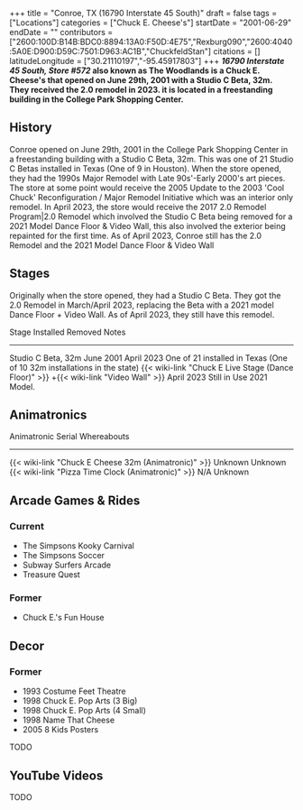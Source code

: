 +++
title = "Conroe, TX (16790 Interstate 45 South)"
draft = false
tags = ["Locations"]
categories = ["Chuck E. Cheese's"]
startDate = "2001-06-29"
endDate = ""
contributors = ["2600:100D:B14B:BDC0:8894:13A0:F50D:4E75","Rexburg090","2600:4040:5A0E:D900:D59C:7501:D963:AC1B","ChuckfeldStan"]
citations = []
latitudeLongitude = ["30.21110197","-95.45917803"]
+++
***16790 Interstate 45 South, Store #572* also known as The Woodlands is a Chuck E. Cheese's that opened on June 29th, 2001 with a Studio C Beta, 32m. They received the 2.0 remodel in 2023. it is located in a freestanding building in the College Park Shopping Center.**

## History

Conroe opened on June 29th, 2001 in the College Park Shopping Center in a freestanding building with a Studio C Beta, 32m. This was one of 21 Studio C Betas installed in Texas (One of 9 in Houston). When the store opened, they had the 1990s Major Remodel with Late 90s'-Early 2000's art pieces. The store at some point would receive the 2005 Update to the 2003 'Cool Chuck' Reconfiguration / Major Remodel Initiative which was an interior only remodel. In April 2023, the store would receive the 2017 2.0 Remodel Program|2.0 Remodel which involved the Studio C Beta being removed for a 2021 Model Dance Floor & Video Wall, this also involved the exterior being repainted for the first time. As of April 2023, Conroe still has the 2.0 Remodel and the 2021 Model Dance Floor & Video Wall

## Stages

Originally when the store opened, they had a Studio C Beta. They got the 2.0 Remodel in March/April 2023, replacing the Beta with a 2021 model Dance Floor + Video Wall. As of April 2023, they still have this remodel.

  Stage                                                                                          Installed    Removed        Notes
  ---------------------------------------------------------------------------------------------- ------------ -------------- -------------------------------------------------------------------------
  Studio C Beta, 32m                                                                             June 2001    April 2023     One of 21 installed in Texas (One of 10 32m installations in the state)
  {{< wiki-link "Chuck E Live Stage (Dance Floor)" >}} +{{< wiki-link "Video Wall" >}}   April 2023   Still in Use   2021 Model.

## Animatronics

  Animatronic                                                Serial    Whereabouts
  ---------------------------------------------------------- --------- -------------
  {{< wiki-link "Chuck E Cheese 32m (Animatronic)" >}}   Unknown   Unknown
  {{< wiki-link "Pizza Time Clock (Animatronic)" >}}     N/A       Unknown

## Arcade Games & Rides

### Current

- The Simpsons Kooky Carnival
- The Simpsons Soccer
- Subway Surfers Arcade
- Treasure Quest

### Former

- Chuck E.'s Fun House

## Decor

### Former

- 1993 Costume Feet Theatre
- 1998 Chuck E. Pop Arts (3 Big)
- 1998 Chuck E. Pop Arts (4 Small)
- 1998 Name That Cheese
- 2005 8 Kids Posters

TODO

## YouTube Videos

TODO

